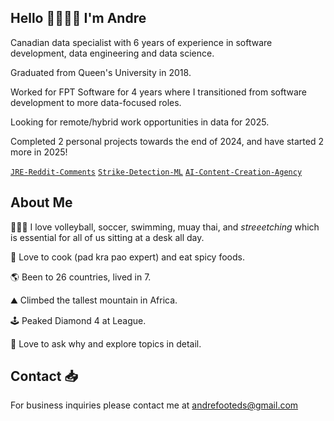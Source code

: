 ## Hello 👋👨🏾‍💻 I'm Andre

Canadian data specialist with 6 years of experience in software development, data engineering and data science.

Graduated from Queen's University in 2018.

Worked for FPT Software for 4 years where I transitioned from software development to more data-focused roles.

Looking for remote/hybrid work opportunities in data for 2025.

Completed 2 personal projects towards the end of 2024, and have started 2 more in 2025!

[`JRE-Reddit-Comments`](https://github.com/AndreF343/JRE-Reddit-Comments) [`Strike-Detection-ML`](https://github.com/AndreF343/Strike_Detection_ML) [`AI-Content-Creation-Agency`](https://github.com/AndreF343/AI-content-creation-agency)

## About Me 

🧘🏾‍♂️ I love volleyball, soccer, swimming, muay thai, and _streeetching_ which is essential for all of us sitting at a desk all day. 

🥘 Love to cook (pad kra pao expert) and eat spicy foods.

🌎 Been to 26 countries, lived in 7.

⛰️ Climbed the tallest mountain in Africa. 

🕹️ Peaked Diamond 4 at League. 

💭 Love to ask why and explore topics in detail. 

## Contact 📥

For business inquiries please contact me at andrefooteds@gmail.com
